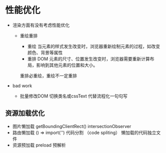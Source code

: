 # 性能优化

- 渲染方面有没有考虑性能优化
  - 重绘重排
    - 重绘 
    当元素的样式发生改变时，浏览器重新绘制元素的过程，如改变颜色、背景等属性
    - 重排
    DOM 元素的尺寸、位置发生改变时，浏览器需要重新计算布局，影响到其他元素的位置和大小。

    重排必重绘，重绘不一定重排

- bad work
  - 批量修改DOM 
    切换类名或cssText 代替流程化一句句写



## 资源加载优化
  - 图片懒加载
    getBoundingClientRect()
    intersectionObserver
  - 路由懒加载
    () => import('')
    代码分割 （code spliting） 懒加载的代码独立文件
  - 资源预加载 preload
    预解析